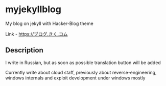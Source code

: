# myjekyllblog
My blog on jekyll with Hacker-Blog theme

Link - https://ブログ.きく.コム

## Description
I write in Russian, but as soon as possible translation button will be added

Currently write about cloud staff, previously about reverse-engineering, windows internals and exploit development under windows mostly
